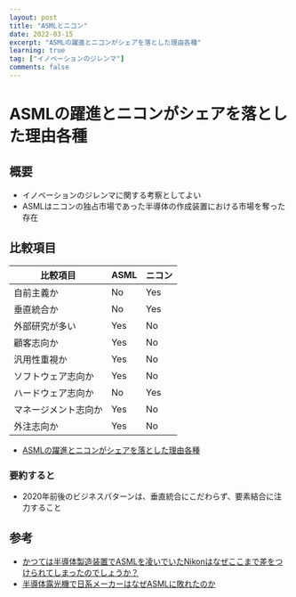 ```yaml
---
layout: post
title: "ASMLとニコン"
date: 2022-03-15
excerpt: "ASMLの躍進とニコンがシェアを落とした理由各種"
learning: true
tag: ["イノベーションのジレンマ"]
comments: false
---
```


# ASMLの躍進とニコンがシェアを落とした理由各種

## 概要
 - イノベーションのジレンマに関する考察としてよい
 - ASMLはニコンの独占市場であった半導体の作成装置における市場を奪った存在

## 比較項目

| 比較項目       | ASML | ニコン |
|------------|------|-----|
| 自前主義か      | No   | Yes |
| 垂直統合か      | No   | Yes |
| 外部研究が多い    | Yes  | No  |
| 顧客志向か      | Yes  | No  |
| 汎用性重視か     | Yes  | No  |
| ソフトウェア志向か  | Yes  | No  |
| ハードウェア志向か  | No   | Yes |
| マネージメント志向か | Yes  | No  |
| 外注志向か      | Yes  | No  |

 - [ASMLの躍進とニコンがシェアを落とした理由各種](https://docs.google.com/spreadsheets/d/1rWQw7f0pND7s7GXdAxw911JOGZmbVm5MsxB5Xmzc3GQ/edit?usp=sharing)

### 要約すると
 - 2020年前後のビジネスパターンは、垂直統合にこだわらず、要素結合に注力すること

## 参考
 - [かつては半導体製造装置でASMLを凌いでいたNikonはなぜここまで差をつけられてしまったのでしょうか？](https://jp.quora.com/%E3%81%8B%E3%81%A4%E3%81%A6%E3%81%AF%E5%8D%8A%E5%B0%8E%E4%BD%93%E8%A3%BD%E9%80%A0%E8%A3%85%E7%BD%AE%E3%81%A7ASML%E3%82%92%E5%87%8C%E3%81%84%E3%81%A7%E3%81%84%E3%81%9FNikon%E3%81%AF%E3%81%AA%E3%81%9C%E3%81%93)
 - [半導体露光機で日系メーカーはなぜASMLに敗れたのか](https://monoist.itmedia.co.jp/mn/articles/1803/02/news039_2.html)
